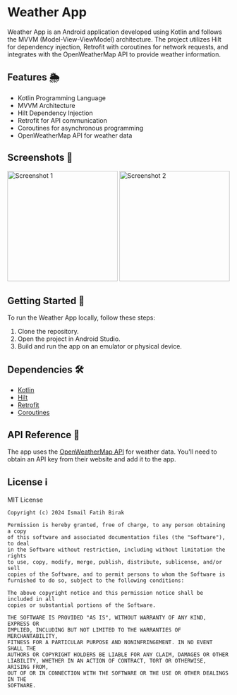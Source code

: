 # Weather App

Weather App is an Android application developed using Kotlin and follows the MVVM (Model-View-ViewModel) architecture. The project utilizes Hilt for dependency injection, Retrofit with coroutines for network requests, and integrates with the OpenWeatherMap API to provide weather information.

## Features 🌦️

- Kotlin Programming Language
- MVVM Architecture
- Hilt Dependency Injection
- Retrofit for API communication
- Coroutines for asynchronous programming
- OpenWeatherMap API for weather data

## Screenshots 📸

<img src="https://i.imgur.com/6OoMqYm.jpg" alt="Screenshot 1" width="250"> <img src="https://i.imgur.com/8YWPjM0.jpg" alt="Screenshot 2" width="250">

## Getting Started 🚀

To run the Weather App locally, follow these steps:

1. Clone the repository.
2. Open the project in Android Studio.
3. Build and run the app on an emulator or physical device.

## Dependencies 🛠️

- [Kotlin](https://github.com/JetBrains/kotlin)
- [Hilt](https://developer.android.com/training/dependency-injection/hilt-android)
- [Retrofit](https://github.com/square/retrofit)
- [Coroutines](https://github.com/Kotlin/kotlinx.coroutines)

## API Reference 📡

The app uses the [OpenWeatherMap API](https://openweathermap.org/) for weather data. You'll need to obtain an API key from their website and add it to the app.

## License ℹ️
MIT License
```
Copyright (c) 2024 Ismail Fatih Birak

Permission is hereby granted, free of charge, to any person obtaining a copy
of this software and associated documentation files (the "Software"), to deal
in the Software without restriction, including without limitation the rights
to use, copy, modify, merge, publish, distribute, sublicense, and/or sell
copies of the Software, and to permit persons to whom the Software is
furnished to do so, subject to the following conditions:

The above copyright notice and this permission notice shall be included in all
copies or substantial portions of the Software.

THE SOFTWARE IS PROVIDED "AS IS", WITHOUT WARRANTY OF ANY KIND, EXPRESS OR
IMPLIED, INCLUDING BUT NOT LIMITED TO THE WARRANTIES OF MERCHANTABILITY,
FITNESS FOR A PARTICULAR PURPOSE AND NONINFRINGEMENT. IN NO EVENT SHALL THE
AUTHORS OR COPYRIGHT HOLDERS BE LIABLE FOR ANY CLAIM, DAMAGES OR OTHER
LIABILITY, WHETHER IN AN ACTION OF CONTRACT, TORT OR OTHERWISE, ARISING FROM,
OUT OF OR IN CONNECTION WITH THE SOFTWARE OR THE USE OR OTHER DEALINGS IN THE
SOFTWARE.
```

